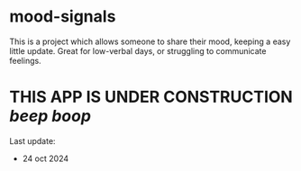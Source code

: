 # mood-signals
This is a project which allows someone to share their mood, keeping a easy little update. Great for low-verbal days, or struggling to communicate feelings.

# THIS APP IS UNDER CONSTRUCTION *beep boop*
Last update:
- 24 oct 2024
